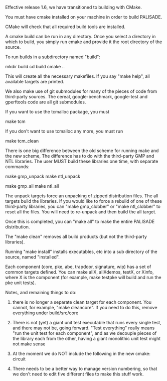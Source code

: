 Effective release 1.6, we have transitioned to building with CMake.

You must have cmake installed on your machine in order to build PALISADE.

CMake will check that all required build tools are installed.

A cmake build can be run in any directory. Once you select a directory in which to build,
you simply run cmake and provide it the root directory of the source.

To run builds in a subdirectory named "build":

mkdir build
cd build
cmake ..

This will create all the necessary makefiles. If you say "make help", all available targets are printed.

We also make use of git submodules for many of the pieces of code from third-party sources.
The cereal, google-benchmark, google-test and gperftools code are all git submodules.

If you want to use the tcmalloc package, you must

make tcm

If you don't want to use tcmalloc any more, you must run

make tcm_clean

There is one big difference between the old scheme for running make and the new scheme,
The difference has to do with the third-party GMP and NTL libraries. The user MUST build these
libraries one time, with separate commands:

make gmp_unpack
make ntl_unpack

make gmp_all
make ntl_all

The unpack targets force an unpacking of zipped distribution files. The all targets build the libraries.
If you would like to force a rebuild of one of these third-party libraries, you can "make gmp_clobber" or
"make ntl_clobber" to reset all the files. You will need to re-unpack and then build the all target.

Once this is completed, you can "make all" to make the entire PALISADE distribution.

The "make clean" removes all build products (but not the third-party libraries).

Running "make install" installs executables, etc into a sub directory of the source, named "installed".

Each component (core, pke, abe, trapdoor, signature, wip) has a set of common targets defined.
You can make allX, allXdemos, testX, or Xinfo, where X is the component (for example, make testpke will
build and run the pke unit tests).

Notes, and remaining things to do:

1. there is no longer a separate clean target for each component. You cannot, for example, "make cleancore".
If you need to do this, remove everything under build/src/core

2. There is not (yet) a giant unit test executable that runs every single test, and there may not be,
going forward. "Test everything" really means "run the unit test for each component", and as we decouple
pieces of the library each from the other, having a giant monolithic unit test might not make sense

3. At the moment we do NOT include the following in the new cmake: circuit

4. There needs to be a better way to manage version numbering, so that we don't need to edit five
different files to make this stuff work.

